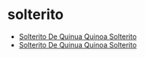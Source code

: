 # solterito

 * [Solterito De Quinua Quinoa Solterito](index/s/solterito-de-quinua-quinoa-solterito-56389771.json)
 * [Solterito De Quinua Quinoa Solterito](index/s/solterito-de-quinua-quinoa-solterito-56389771.json)
